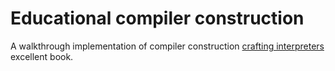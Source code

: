 # Educational compiler construction

A walkthrough implementation of compiler construction [crafting interpreters](http://craftinginterpreters.com) excellent book.
